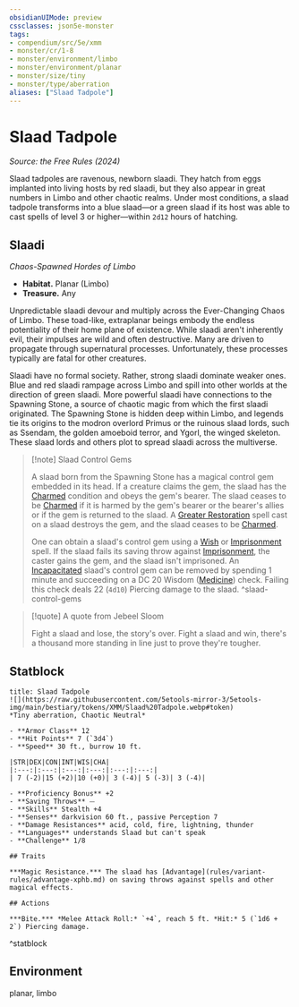 ```yaml
---
obsidianUIMode: preview
cssclasses: json5e-monster
tags:
- compendium/src/5e/xmm
- monster/cr/1-8
- monster/environment/limbo
- monster/environment/planar
- monster/size/tiny
- monster/type/aberration
aliases: ["Slaad Tadpole"]
---
```

# Slaad Tadpole
*Source: the Free Rules (2024)*  

Slaad tadpoles are ravenous, newborn slaadi. They hatch from eggs implanted into living hosts by red slaadi, but they also appear in great numbers in Limbo and other chaotic realms. Under most conditions, a slaad tadpole transforms into a blue slaad—or a green slaad if its host was able to cast spells of level 3 or higher—within `2d12` hours of hatching.

## Slaadi

*Chaos-Spawned Hordes of Limbo*

- **Habitat.** Planar (Limbo)  
- **Treasure.** Any  

Unpredictable slaadi devour and multiply across the Ever-Changing Chaos of Limbo. These toad-like, extraplanar beings embody the endless potentiality of their home plane of existence. While slaadi aren't inherently evil, their impulses are wild and often destructive. Many are driven to propagate through supernatural processes. Unfortunately, these processes typically are fatal for other creatures.

Slaadi have no formal society. Rather, strong slaadi dominate weaker ones. Blue and red slaadi rampage across Limbo and spill into other worlds at the direction of green slaadi. More powerful slaadi have connections to the Spawning Stone, a source of chaotic magic from which the first slaadi originated. The Spawning Stone is hidden deep within Limbo, and legends tie its origins to the modron overlord Primus or the ruinous slaad lords, such as Ssendam, the golden amoeboid terror, and Ygorl, the winged skeleton. These slaad lords and others plot to spread slaadi across the multiverse.

> [!note] Slaad Control Gems
> 
> A slaad born from the Spawning Stone has a magical control gem embedded in its head. If a creature claims the gem, the slaad has the [Charmed](rules/conditions.md#Charmed) condition and obeys the gem's bearer. The slaad ceases to be [Charmed](rules/conditions.md#Charmed) if it is harmed by the gem's bearer or the bearer's allies or if the gem is returned to the slaad. A [Greater Restoration](compendium/spells/greater-restoration-xphb.md) spell cast on a slaad destroys the gem, and the slaad ceases to be [Charmed](rules/conditions.md#Charmed).
> 
> One can obtain a slaad's control gem using a [Wish](compendium/spells/wish-xphb.md) or [Imprisonment](compendium/spells/imprisonment-xphb.md) spell. If the slaad fails its saving throw against [Imprisonment](compendium/spells/imprisonment-xphb.md), the caster gains the gem, and the slaad isn't imprisoned. An [Incapacitated](rules/conditions.md#Incapacitated) slaad's control gem can be removed by spending 1 minute and succeeding on a DC 20 Wisdom ([Medicine](rules/skills.md#Medicine)) check. Failing this check deals 22 (`4d10`) Piercing damage to the slaad.
^slaad-control-gems

> [!quote] A quote from Jebeel Sloom  
> 
> Fight a slaad and lose, the story's over. Fight a slaad and win, there's a thousand more standing in line just to prove they're tougher.


## Statblock

```ad-statblock
title: Slaad Tadpole
![](https://raw.githubusercontent.com/5etools-mirror-3/5etools-img/main/bestiary/tokens/XMM/Slaad%20Tadpole.webp#token)
*Tiny aberration, Chaotic Neutral*

- **Armor Class** 12
- **Hit Points** 7 (`3d4`)
- **Speed** 30 ft., burrow 10 ft.

|STR|DEX|CON|INT|WIS|CHA|
|:---:|:---:|:---:|:---:|:---:|:---:|
| 7 (-2)|15 (+2)|10 (+0)| 3 (-4)| 5 (-3)| 3 (-4)|

- **Proficiency Bonus** +2
- **Saving Throws** ⏤
- **Skills** Stealth +4
- **Senses** darkvision 60 ft., passive Perception 7
- **Damage Resistances** acid, cold, fire, lightning, thunder
- **Languages** understands Slaad but can't speak
- **Challenge** 1/8

## Traits

***Magic Resistance.*** The slaad has [Advantage](rules/variant-rules/advantage-xphb.md) on saving throws against spells and other magical effects.

## Actions

***Bite.*** *Melee Attack Roll:* `+4`, reach 5 ft. *Hit:* 5 (`1d6 + 2`) Piercing damage.
```
^statblock

## Environment

planar, limbo